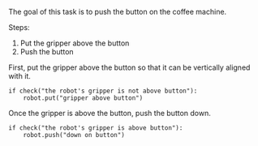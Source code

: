

The goal of this task is to push the button on the coffee machine.

Steps:

1. Put the gripper above the button
2. Push the button

First, put the gripper above the button so that it can be vertically aligned with it.

```
if check("the robot's gripper is not above button"):
    robot.put("gripper above button")
``` 

Once the gripper is above the button, push the button down.

```
if check("the robot's gripper is above button"):
    robot.push("down on button")
```